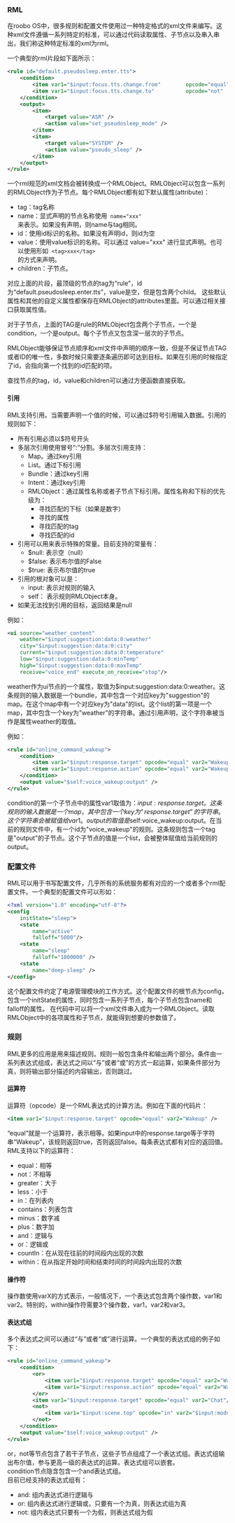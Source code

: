 ### RML

在roobo OS中，很多规则和配置文件使用过一种特定格式的xml文件来编写。这种xml文件遵循一系列特定的标准，可以通过代码读取属性、子节点以及串入串出，我们称这种特定标准的xml为rml。

一个典型的rml片段如下面所示：

```xml
<rule id="default.pseudosleep.enter.tts">
    <condition>
        <item var1="$input:focus.tts.change.from"        opcode="equal"  var2="$null" />
        <item var1="$input:focus.tts.change.to"          opcode="not"    var2="$null" />
    </condition>
    <output>
        <item>
            <target value="ASR" />
            <action value="set_pseudosleep_mode" />
        </item>
        <item>
            <target value="SYSTEM" />
            <action value="pseudo_sleep" />
        </item>
    </output>
</rule>
```

一个rml规范的xml文档会被转换成一个RMLObject。RMLObject可以包含一系列的RMLObject作为子节点。每个RMLObject都有如下默认属性\(attribute\)：

* tag：tag名称
* name：显式声明的节点名称使用<code> name="xxx" </code>来表示。如果没有声明，则name与tag相同。
* id：使用id标识的名称。如果没有声明id，则id为空
* value：使用value标识的名称。可以通过 value="xxx" 进行显式声明。也可以使用形如<code> \<tag>xxx\</tag> </code>的方式来声明。
* children：子节点。

对应上面的片段，最顶级的节点的tag为“rule”，id为“default.pseudosleep.enter.tts”，value是空，但是包含两个child。
这些默认属性和其他的自定义属性都保存在RMLObject的attributes里面。可以通过相关接口获取属性值。

对于子节点，上面的TAG是rule的RMLObject包含两个子节点，一个是condition，一个是output。每个子节点又包含深一层次的子节点。

RMLObject能够保证节点顺序和xml文件中声明的顺序一致，但是不保证节点TAG或者ID的唯一性，多数时候只需要逐条遍历即可达到目标。如果在引用的时候指定了id，会指向第一个找到的id匹配的项。

查找节点的tag，id，value和children可以通过方便函数直接获取。

#### 引用

RML支持引用。当需要声明一个值的时候，可以通过$符号引用输入数据。引用的规则如下：

* 所有引用必须以$符号开头
* 多层次引用使用冒号“:”分割。多层次引用支持：
  * Map。通过key引用
  * List。通过下标引用
  * Bundle：通过key引用
  * Intent：通过key引用
  * RMLObject：通过属性名称或者子节点下标引用。属性名称和下标的优先级为：
    * 寻找匹配的下标（如果是数字）
    * 寻找的属性
    * 寻找匹配的tag
    * 寻找匹配的id
* 引用可以用来表示特殊的常量。目前支持的常量有：
  * $null:  表示空（null）
  * $false: 表示布尔值的False
  * $true:  表示布尔值的true
* 引用的根对象可以是：
  * input: 表示对规则的输入
  * self： 表示规则RMLObject本身。
* 如果无法找到引用的目标，返回结果是null

例如：

```xml
<ui source="weather_content"
    weather="$input:suggestion:data:0:weather"
    city="$input:suggestion:data:0:city"
    current="$input:suggestion:data:0:temperature"
    low="$input:suggestion:data:0:minTemp"
    high="$input:suggestion:data:0:maxTemp"
    receive="voice_end" execute_on_receive="stop"/>
```

weather作为ui节点的一个属性，取值为$input:suggestion:data:0:weather。这条规则的输入数据是一个bundle，其中包含一个对应key为"suggestion"的map。在这个map中有一个对应key为"data"的list。这个list的第一项是一个map，其中包含一个key为"weather"的字符串。通过引用声明，这个字符串被当作是属性weather的取值。

例如：

```xml
<rule id="online_command_wakeup">
    <condition>
        <item var1="$input:response.target" opcode="equal" var2="Wakeup" />
        <item var1="$input:response.action" opcode="equal" var2="Wakeup" />
    </condition>
    <output value="$self:voice_wakeup:output" />
</rule>
```

condition的第一个子节点中的属性var1取值为：$input:response.target。这条规则的输入数据是一个map，其中包含一个key为“response.target”的字符串。这个字符串会被赋值给var1。  
output的取值是$self:voice\_wakeup:output。在当前的规则文件中，有一个id为"voice\_wakeup"的规则。这条规则包含一个tag是"output"的子节点。这个子节点的值是一个list，会被整体赋值给当前规则的output。

### 配置文件
RML可以用于书写配置文件，几乎所有的系统服务都有对应的一个或者多个rml配置文件。一个典型的配置文件可以形如：
```xml
<?xml version="1.0" encoding="utf-8"?>
<config
    initState="sleep">
    <state
        name="active"
        falloff="5000"/>
    <state
        name="sleep"
        falloff="1800000" />
    <state
        name="deep-sleep" />
</config>
```
这个配置文件约定了电源管理模块的工作方式。这个配置文件的根节点为config，包含一个initState的属性，同时包含一系列子节点，每个子节点包含name和falloff的属性。
在代码中可以将一个xml文件串入成为一个RMLObject。读取RMLObject中的各项属性和子节点，就能得到想要的参数值了。
### 规则
RML更多的应用是用来描述规则。规则一般包含条件和输出两个部分。条件由一系列表达式组成，表达式之间以“与”或者“或”的方式一起运算，如果条件部分为真，则将输出部分描述的内容输出，否则跳过。
#### 运算符
运算符（opcode）是一个RML表达式的计算方法。例如在下面的代码片：
```xml
<item var1="$input:response.target" opcode="equal" var2="Wakeup" />
```
“equal”就是一个运算符，表示相等。如果input中的response.targe等于字符串“Wakeup”，该规则返回true，否则返回false。每条表达式都有对应的返回值。  
RML支持以下的运算符：  
  * equal：相等
  * not：不相等
  * greater：大于
  * less：小于
  * in：在列表内
  * contains：列表包含
  * minus：数字减
  * plus：数字加
  * and：逻辑与
  * or：逻辑或
  * countIn：在从现在往前的时间段内出现的次数
  * within：在从指定开始时间和结束时间的时间段内出现的次数
#### 操作符
操作数使用varX的方式表示，一般情况下，一个表达式包含两个操作数，var1和var2。特别的，within操作符需要3个操作数，var1，var2和var3。  
#### 表达式组
多个表达式之间可以通过“与”或者“或”进行运算。一个典型的表达式组的例子如下：
```xml
<rule id="online_command_wakeup">
    <condition>
        <or>
            <item var1="$input:response.target" opcode="equal" var2="Wakeup" />
            <item var1="$input:response.action" opcode="equal" var2="Wakeup" />
        </or>
        <item var1="$input:response.target" opcode="equal" var2="Chat"/>
        <not>
            <item var1="$input:scene.top" opcode="in" var2="$input:module_list"/>
        </not>
    </condition>
    <output value="$self:voice_wakeup:output" />
</rule>
```
or，not等节点包含了若干子节点，这些子节点组成了一个表达式组。表达式组输出布尔值，参与更高一级的表达式的运算。表达式组可以嵌套。  
condition节点隐含包含一个and表达式组。  
目前已经支持的表达式组有：
* and: 组内表达式进行逻辑与
* or: 组内表达式进行逻辑或，只要有一个为真，则表达式组为真
* not: 组内表达式只要有一个为假，则表达式组为假
